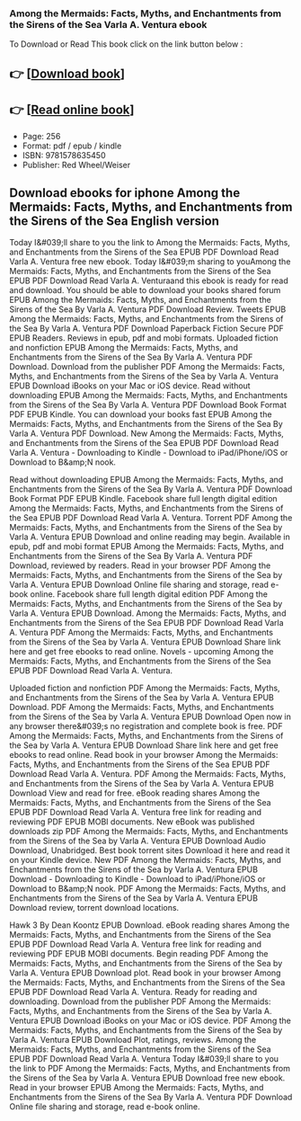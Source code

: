 ### Among the Mermaids: Facts, Myths, and Enchantments from the Sirens of the Sea Varla A. Ventura ebook

To Download or Read This book click on the link button below :

## 👉  [**[Download book](http://ebooksharez.info/download.php?group=book&from=github.com&id=711767&lnk=1079 "Download book")**]

## 👉  [**[Read online book](http://ebooksharez.info/download.php?group=book&from=github.com&id=711767&lnk=1079 "Read online book")**]


* Page: 256
* Format: pdf / epub / kindle
* ISBN: 9781578635450
* Publisher: Red Wheel/Weiser



## Download ebooks for iphone Among the Mermaids: Facts, Myths, and Enchantments from the Sirens of the Sea English version


Today I&amp;#039;ll share to you the link to Among the Mermaids: Facts, Myths, and Enchantments from the Sirens of the Sea EPUB PDF Download Read Varla A. Ventura free new ebook. Today I&amp;#039;m sharing to youAmong the Mermaids: Facts, Myths, and Enchantments from the Sirens of the Sea EPUB PDF Download Read Varla A. Venturaand this ebook is ready for read and download. You should be able to download your books shared forum EPUB Among the Mermaids: Facts, Myths, and Enchantments from the Sirens of the Sea By Varla A. Ventura PDF Download Review. Tweets EPUB Among the Mermaids: Facts, Myths, and Enchantments from the Sirens of the Sea By Varla A. Ventura PDF Download Paperback Fiction Secure PDF EPUB Readers. Reviews in epub, pdf and mobi formats. Uploaded fiction and nonfiction EPUB Among the Mermaids: Facts, Myths, and Enchantments from the Sirens of the Sea By Varla A. Ventura PDF Download. Download from the publisher PDF Among the Mermaids: Facts, Myths, and Enchantments from the Sirens of the Sea by Varla A. Ventura EPUB Download iBooks on your Mac or iOS device. Read without downloading EPUB Among the Mermaids: Facts, Myths, and Enchantments from the Sirens of the Sea By Varla A. Ventura PDF Download Book Format PDF EPUB Kindle. You can download your books fast EPUB Among the Mermaids: Facts, Myths, and Enchantments from the Sirens of the Sea By Varla A. Ventura PDF Download. New Among the Mermaids: Facts, Myths, and Enchantments from the Sirens of the Sea EPUB PDF Download Read Varla A. Ventura - Downloading to Kindle - Download to iPad/iPhone/iOS or Download to B&amp;amp;N nook.

Read without downloading EPUB Among the Mermaids: Facts, Myths, and Enchantments from the Sirens of the Sea By Varla A. Ventura PDF Download Book Format PDF EPUB Kindle. Facebook share full length digital edition Among the Mermaids: Facts, Myths, and Enchantments from the Sirens of the Sea EPUB PDF Download Read Varla A. Ventura. Torrent PDF Among the Mermaids: Facts, Myths, and Enchantments from the Sirens of the Sea by Varla A. Ventura EPUB Download and online reading may begin. Available in epub, pdf and mobi format EPUB Among the Mermaids: Facts, Myths, and Enchantments from the Sirens of the Sea By Varla A. Ventura PDF Download, reviewed by readers. Read in your browser PDF Among the Mermaids: Facts, Myths, and Enchantments from the Sirens of the Sea by Varla A. Ventura EPUB Download Online file sharing and storage, read e-book online. Facebook share full length digital edition PDF Among the Mermaids: Facts, Myths, and Enchantments from the Sirens of the Sea by Varla A. Ventura EPUB Download. Among the Mermaids: Facts, Myths, and Enchantments from the Sirens of the Sea EPUB PDF Download Read Varla A. Ventura PDF Among the Mermaids: Facts, Myths, and Enchantments from the Sirens of the Sea by Varla A. Ventura EPUB Download Share link here and get free ebooks to read online. Novels - upcoming Among the Mermaids: Facts, Myths, and Enchantments from the Sirens of the Sea EPUB PDF Download Read Varla A. Ventura.

Uploaded fiction and nonfiction PDF Among the Mermaids: Facts, Myths, and Enchantments from the Sirens of the Sea by Varla A. Ventura EPUB Download. PDF Among the Mermaids: Facts, Myths, and Enchantments from the Sirens of the Sea by Varla A. Ventura EPUB Download Open now in any browser there&amp;#039;s no registration and complete book is free. PDF Among the Mermaids: Facts, Myths, and Enchantments from the Sirens of the Sea by Varla A. Ventura EPUB Download Share link here and get free ebooks to read online. Read book in your browser Among the Mermaids: Facts, Myths, and Enchantments from the Sirens of the Sea EPUB PDF Download Read Varla A. Ventura. PDF Among the Mermaids: Facts, Myths, and Enchantments from the Sirens of the Sea by Varla A. Ventura EPUB Download View and read for free. eBook reading shares Among the Mermaids: Facts, Myths, and Enchantments from the Sirens of the Sea EPUB PDF Download Read Varla A. Ventura free link for reading and reviewing PDF EPUB MOBI documents. New eBook was published downloads zip PDF Among the Mermaids: Facts, Myths, and Enchantments from the Sirens of the Sea by Varla A. Ventura EPUB Download Audio Download, Unabridged. Best book torrent sites Download it here and read it on your Kindle device. New PDF Among the Mermaids: Facts, Myths, and Enchantments from the Sirens of the Sea by Varla A. Ventura EPUB Download - Downloading to Kindle - Download to iPad/iPhone/iOS or Download to B&amp;amp;N nook. PDF Among the Mermaids: Facts, Myths, and Enchantments from the Sirens of the Sea by Varla A. Ventura EPUB Download review, torrent download locations.

Hawk 3 By Dean Koontz EPUB Download. eBook reading shares Among the Mermaids: Facts, Myths, and Enchantments from the Sirens of the Sea EPUB PDF Download Read Varla A. Ventura free link for reading and reviewing PDF EPUB MOBI documents. Begin reading PDF Among the Mermaids: Facts, Myths, and Enchantments from the Sirens of the Sea by Varla A. Ventura EPUB Download plot. Read book in your browser Among the Mermaids: Facts, Myths, and Enchantments from the Sirens of the Sea EPUB PDF Download Read Varla A. Ventura. Ready for reading and downloading. Download from the publisher PDF Among the Mermaids: Facts, Myths, and Enchantments from the Sirens of the Sea by Varla A. Ventura EPUB Download iBooks on your Mac or iOS device. PDF Among the Mermaids: Facts, Myths, and Enchantments from the Sirens of the Sea by Varla A. Ventura EPUB Download Plot, ratings, reviews. Among the Mermaids: Facts, Myths, and Enchantments from the Sirens of the Sea EPUB PDF Download Read Varla A. Ventura Today I&amp;#039;ll share to you the link to PDF Among the Mermaids: Facts, Myths, and Enchantments from the Sirens of the Sea by Varla A. Ventura EPUB Download free new ebook. Read in your browser EPUB Among the Mermaids: Facts, Myths, and Enchantments from the Sirens of the Sea By Varla A. Ventura PDF Download Online file sharing and storage, read e-book online.






